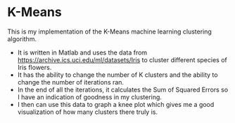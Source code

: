 # K-Means
This is my implementation of the K-Means machine learning clustering algorithm. 
* It is written in Matlab and uses the data from https://archive.ics.uci.edu/ml/datasets/Iris to cluster different species of Iris flowers. 
* It has the ability to change the number of K clusters and the ability to change the number of iterations ran. 
* In the end of all the iterations, it calculates the Sum of Squared Errors so I have an indication of goodness in my clustering. 
* I then can use this data to graph a knee plot which gives me a good visualization of how many clusters there truly is. 
